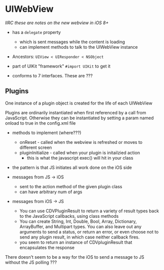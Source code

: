 # UIWebView

_IIRC these are notes on the new webview in iOS 8+_

- has a `delegate` property
    - which is sent messages while the content is loading
    - can implement methods to talk to the UIWebView instance

- Ancestors: `UIView < UIResponder < NSObject`
- part of UIKit "framework" `#import UIKit` to get it
- conforms to 7 interfaces. These are ???

## Plugins

One instance of a plugin object is created for the life of each UIWebView

Plugins are ordinarily instantiated when first referenced by a call from
JavaScript. Otherwise they can be instantiated by setting a param named onload
to true in the config.xml file

- methods to implement (where???)
    - onReset - called when the webview is refreshed or moves to different
      screen
    - pluginInitialize - called when your plugin is initailzied action
        - this is what the javascript exec() will hit in your class

- the pattern is that JS initiates all work done on the iOS side

- messages from JS -> iOS
    - sent to the action method of the given plugin class
    - can have arbitrary num of args

- messages from iOS -> JS
    - You can use CDVPluginResult to return a variety of result types back to
      the JavaScript callbacks, using class methods
    - You can create String, Int, Double, Bool, Array, Dictionary, ArrayBuffer,
      and Multipart types. You can also leave out any arguments to send a
      status, or return an error, or even choose not to send any plugin result,
      in which case neither callback fires.
    - you seem to return an instance of CDVpluginResult that encapsulates the
      response

There doesn't seem to be a way for the iOS to send a message to JS without the
JS polling ???
